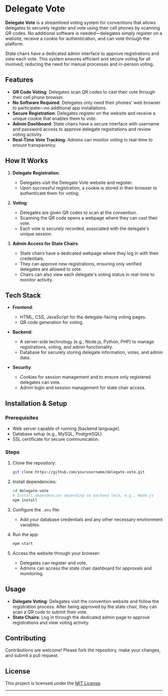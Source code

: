 # Delegate Vote

**Delegate Vote** is a streamlined voting system for conventions that allows delegates to securely register and vote using their cell phones by scanning QR codes. No additional software is needed—delegates simply register on a website, receive a cookie for authentication, and can vote through the platform.

State chairs have a dedicated admin interface to approve registrations and view each vote. This system ensures efficient and secure voting for all involved, reducing the need for manual processes and in-person voting.

## Features

- **QR Code Voting**: Delegates scan QR codes to cast their vote through their cell phone browser.
- **No Software Required**: Delegates only need their phones' web browser to participate—no additional app installations.
- **Secure Registration**: Delegates register on the website and receive a unique cookie that enables them to vote.
- **Admin Dashboard**: State chairs have a secure interface with username and password access to approve delegate registrations and review voting activity.
- **Real-Time Vote Tracking**: Admins can monitor voting in real-time to ensure transparency.

## How It Works

1. **Delegate Registration**: 
   - Delegates visit the Delegate Vote website and register.
   - Upon successful registration, a cookie is stored in their browser to authenticate them for voting.
   
2. **Voting**:
   - Delegates are given QR codes to scan at the convention.
   - Scanning the QR code opens a webpage where they can cast their vote.
   - Each vote is securely recorded, associated with the delegate's unique session.

3. **Admin Access for State Chairs**:
   - State chairs have a dedicated webpage where they log in with their credentials.
   - They can approve new registrations, ensuring only verified delegates are allowed to vote.
   - Chairs can also view each delegate's voting status in real-time to monitor activity.

## Tech Stack

- **Frontend**: 
   - HTML, CSS, JavaScript for the delegate-facing voting pages.
   - QR code generation for voting.
   
- **Backend**: 
   - A server-side technology (e.g., Node.js, Python, PHP) to manage registrations, voting, and admin functionality.
   - Database for securely storing delegate information, votes, and admin data.
   
- **Security**: 
   - Cookies for session management and to ensure only registered delegates can vote.
   - Admin login and session management for state chair access.

## Installation & Setup

### Prerequisites
- Web server capable of running [backend language].
- Database setup (e.g., MySQL, PostgreSQL).
- SSL certificate for secure communication.

### Steps

1. Clone the repository:
   ```bash
   git clone https://github.com/yourusername/delegate-vote.git
   ```
   
2. Install dependencies:
   ```bash
   cd delegate-vote
   # Install dependencies depending on backend tech, e.g., Node.js
   npm install
   ```

3. Configure the `.env` file:
   - Add your database credentials and any other necessary environment variables.

4. Run the app:
   ```bash
   npm start
   ```

5. Access the website through your browser:
   - Delegates can register and vote.
   - Admins can access the state chair dashboard for approvals and monitoring.

## Usage

- **Delegate Voting**: Delegates visit the convention website and follow the registration process. After being approved by the state chair, they can scan a QR code to submit their vote.
- **State Chairs**: Log in through the dedicated admin page to approve registrations and view voting activity.

## Contributing

Contributions are welcome! Please fork the repository, make your changes, and submit a pull request.

## License

This project is licensed under the [MIT License](LICENSE).

---
